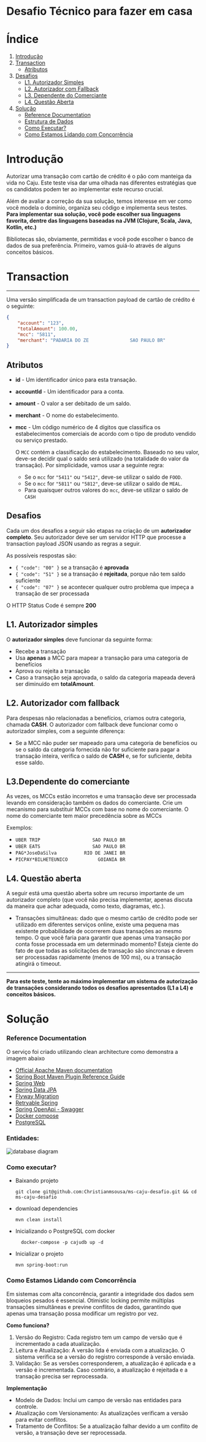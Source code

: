 # Desafio Técnico para fazer em casa

# Índice

1. [Introdução](#introdução)
2. [Transaction](#transaction)
    - [Atributos](#atributos)
3. [Desafios](#desafios)
    - [L1. Autorizador Simples](#l1-autorizador-simples)
    - [L2. Autorizador com Fallback](#l2-autorizador-com-fallback)
    - [L3. Dependente do Comerciante](#l3-dependente-do-comerciante)
    - [L4. Questão Aberta](#l4-questão-aberta)
4. [Solução](#solução)
    - [Reference Documentation](#reference-documentation)
    - [Estrutura de Dados](#estrutura-de-dados)
    - [Como Executar?](#como-executar)
    - [Como Estamos Lidando com Concorrência](#como-estamos-lidando-com-concorrência)


# Introdução

Autorizar uma transação com cartão de crédito é o pão com manteiga da vida no Caju. Este teste visa dar uma olhada nas diferentes estratégias que os candidatos podem ter ao implementar este recurso crucial.

Além de avaliar a correção da sua solução, temos interesse em ver como você modela o domínio, organiza seu código e implementa seus testes. **Para implementar sua solução, você pode escolher sua linguagens favorita, dentre das linguagens baseadas na JVM (Clojure, Scala, Java, Kotlin, etc.)**

Bibliotecas são, obviamente, permitidas e você pode escolher o banco de dados de sua preferência.
Primeiro, vamos guiá-lo através de alguns conceitos básicos.

# Transaction

---

Uma versão simplificada de um transaction payload de cartão de crédito é o seguinte:

```json
{
	"account": "123",
	"totalAmount": 100.00,
	"mcc": "5811",
	"merchant": "PADARIA DO ZE               SAO PAULO BR"
}
```

## Atributos

- **id** - Um identificador único para esta transação.
- **accountId** - Um identificador para a conta.
- **amount** - O valor a ser debitado de um saldo.
- **merchant** - O nome do estabelecimento.
- **mcc** - Um código numérico de 4 dígitos que classifica os estabelecimentos
  comerciais de acordo com o tipo de produto vendido ou serviço prestado.

  O `MCC` contém a classificação do estabelecimento. Baseado no seu valor, deve-se
  decidir qual o saldo será utilizado (na totalidade do valor da transação). Por
  simplicidade, vamos usar a seguinte regra:

    - Se o `mcc` for `"5411"` ou `"5412"`, deve-se utilizar o saldo de `FOOD`.
    - Se o `mcc` for `"5811"` ou `"5812"`, deve-se utilizar o saldo de `MEAL`.
    - Para quaisquer outros valores do `mcc`, deve-se utilizar o saldo de `CASH`


## Desafios


Cada um dos desafios a seguir são etapas na criação de um **autorizador completo**. Seu autorizador deve ser um servidor HTTP que processe a transaction payload JSON usando as regras a seguir.

As possíveis respostas são:

- `{ "code": "00" }` se a transação é **aprovada**
- `{ "code": "51" }` se a transação é **rejeitada**, porque não tem saldo suficiente
- `{ "code": "07" }` se acontecer qualquer outro problema que impeça a transação de ser processada

O HTTP Status Code é sempre **200**

## L1. Autorizador simples

O **autorizador simples** deve funcionar da seguinte forma:
-  Recebe a transação
-  Usa **apenas** a MCC para mapear a transação para uma categoria de benefícios
-  Aprova ou rejeita a transação
-  Caso a transação seja aprovada, o saldo da categoria mapeada deverá ser diminuído em **totalAmount**.


## L2. Autorizador com fallback

Para despesas não relacionadas a benefícios, criamos outra categoria, chamada **CASH**.
O autorizador com fallback deve funcionar como o autorizador simples, com a seguinte diferença:
- Se a MCC não puder ser mapeado para uma categoria de benefícios ou se o saldo da categoria fornecida não for suficiente para pagar a transação inteira, verifica o saldo de **CASH** e, se for suficiente, debita esse saldo.

## L3.Dependente do comerciante

As vezes, os MCCs estão incorretos e uma transação deve ser processada levando em consideração também os dados do comerciante. Crie um mecanismo para substituir MCCs com base no nome do comerciante. O nome do comerciante tem maior precedência sobre as MCCs

Exemplos:

- `UBER TRIP                   SAO PAULO BR`
- `UBER EATS                   SAO PAULO BR`
- `PAG*JoseDaSilva          RIO DE JANEI BR`
- `PICPAY*BILHETEUNICO           GOIANIA BR`

## L4. Questão aberta

A seguir está uma questão aberta sobre um recurso importante de um autorizador completo (que você não precisa implementar, apenas discuta da maneira que achar adequada, como texto, diagramas, etc.).

- Transações simultâneas: dado que o mesmo cartão de crédito pode ser utilizado em diferentes serviços online, existe uma pequena mas existente probabilidade de ocorrerem duas transações ao mesmo tempo. O que você faria para garantir que apenas uma transação por conta fosse processada em um determinado momento? Esteja ciente do fato de que todas as solicitações de transação são síncronas e devem ser processadas rapidamente (menos de 100 ms), ou a transação atingirá o timeout.

---

**Para este teste, tente ao máximo implementar um sistema de autorização de transações considerando todos os desafios apresentados (L1 a L4) e conceitos básicos.**


# Solução

### Reference Documentation
O serviço foi criado utilizando clean architecture como demonstra a imagem abaixo

* [Official Apache Maven documentation](https://maven.apache.org/guides/index.html)
* [Spring Boot Maven Plugin Reference Guide](https://docs.spring.io/spring-boot/3.3.2/maven-plugin)
* [Spring Web](https://docs.spring.io/spring-boot/docs/3.3.2/reference/htmlsingle/index.html#web)
* [Spring Data JPA](https://docs.spring.io/spring-boot/docs/3.3.2/reference/htmlsingle/index.html#data.sql.jpa-and-spring-data)
* [Flyway Migration](https://docs.spring.io/spring-boot/docs/3.3.2/reference/htmlsingle/index.html#howto.data-initialization.migration-tool.flyway)
* [Retryable Spring](https://docs.spring.io/spring-retry/docs/api/current/org/springframework/retry/annotation/Retryable.html)
* [Spring OpenApi - Swagger](https://www.baeldung.com/spring-rest-openapi-documentation)
* [Docker compose](https://docs.docker.com/compose/)
* [PostgreSQL](https://www.postgresql.org/docs/)

### Entidades:

<p>
  <img src="./assets/db.png" alt="database diagram" />
</p>

### Como executar?

- Baixando projeto
  ```shell
  git clone git@github.com:Christianmsousa/ms-caju-desafio.git && cd ms-caju-desafio
  ```
- download dependencies
  ```shell
  mvn clean install
  ```

- Inicializando o PostgreSQL com docker
  ```shell
    docker-compose -p cajudb up -d
  ```
- Inicializar o projeto
  ```shell
  mvn spring-boot:run
  ```


### Como Estamos Lidando com Concorrência

Em sistemas com alta concorrência, garantir a integridade dos dados sem bloqueios pesados é essencial. Otimistic locking permite múltiplas transações simultâneas e previne conflitos de dados, garantindo que apenas uma transação possa modificar um registro por vez.

**Como funciona?**

1. Versão do Registro: Cada registro tem um campo de versão que é incrementado a cada atualização.
2. Leitura e Atualização: A versão lida é enviada com a atualização. O sistema verifica se a versão do registro corresponde à versão enviada.
3. Validação: Se as versões corresponderem, a atualização é aplicada e a versão é incrementada. Caso contrário, a atualização é rejeitada e a transação precisa ser reprocessada.

**Implementação**
- Modelo de Dados: Inclui um campo de versão nas entidades para controle.
- Atualização com Versionamento: As atualizações verificam a versão para evitar conflitos.
- Tratamento de Conflitos: Se a atualização falhar devido a um conflito de versão, a transação deve ser reprocessada.

